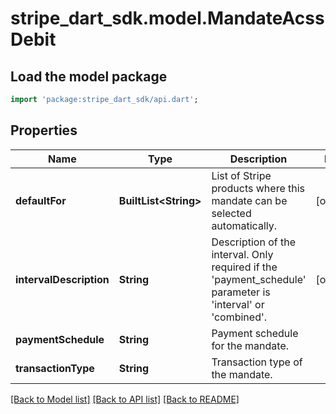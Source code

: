 # stripe_dart_sdk.model.MandateAcssDebit

## Load the model package
```dart
import 'package:stripe_dart_sdk/api.dart';
```

## Properties
Name | Type | Description | Notes
------------ | ------------- | ------------- | -------------
**defaultFor** | **BuiltList&lt;String&gt;** | List of Stripe products where this mandate can be selected automatically. | [optional] 
**intervalDescription** | **String** | Description of the interval. Only required if the 'payment_schedule' parameter is 'interval' or 'combined'. | [optional] 
**paymentSchedule** | **String** | Payment schedule for the mandate. | 
**transactionType** | **String** | Transaction type of the mandate. | 

[[Back to Model list]](../README.md#documentation-for-models) [[Back to API list]](../README.md#documentation-for-api-endpoints) [[Back to README]](../README.md)


